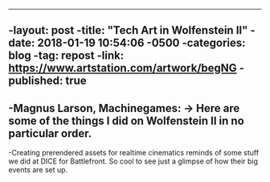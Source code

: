 ----
-layout: post
-title:  "Tech Art in Wolfenstein II"
-date:   2018-01-19 10:54:06 -0500
-categories: blog
-tag: repost
-link: https://www.artstation.com/artwork/begNG
-published: true
----
-Magnus Larson, Machinegames:
-> Here are some of the things I did on Wolfenstein II in no particular order.
-
-Creating prerendered assets for realtime cinematics reminds of some stuff we did at DICE for Battlefront. So cool to see just a glimpse of how their big events are set up. 